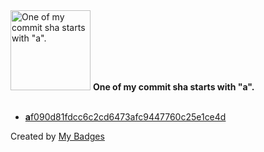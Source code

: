 <img src="https://my-badges.github.io/my-badges/a-commit.png" alt="One of my commit sha starts with &quot;a&quot;." title="One of my commit sha starts with &quot;a&quot;." width="128">
<strong>One of my commit sha starts with &quot;a&quot;.</strong>
<br><br>

- <a href="https://github.com/JarredAllen/Calculator-Web-Server/commit/af090d81fdcc6c2cd6473afc9447760c25e1ce4d"><strong>a</strong>f090d81fdcc6c2cd6473afc9447760c25e1ce4d</a>


Created by <a href="https://github.com/my-badges/my-badges">My Badges</a>